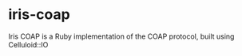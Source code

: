 iris-coap
=========

Iris COAP is a Ruby implementation of the COAP protocol, built using Celluloid::IO
